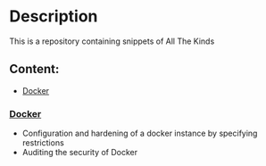 # Description

This is a repository containing snippets of All The Kinds

## Content:

* [Docker](#docker)

### <a name="docker"></a>[Docker](https://github.com/Bski3/snippets/tree/master/docker) 
- Configuration and hardening of a docker instance by specifying restrictions
- Auditing the security of Docker

